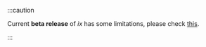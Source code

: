 :::caution

Current **beta release** of _ix_ has some limitations, please check [this](./limitation).

:::
